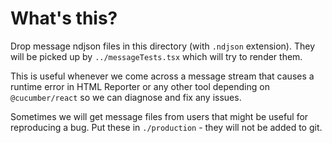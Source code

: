 # What's this?

Drop message ndjson files in this directory (with `.ndjson` extension).
They will be picked up by `../messageTests.tsx` which will try to render them.

This is useful whenever we come across a message stream that causes a runtime error
in HTML Reporter or any other tool depending on `@cucumber/react` so we can diagnose
and fix any issues.

Sometimes we will get message files from users that might be useful for reproducing a bug.
Put these in `./production` - they will not be added to git.

